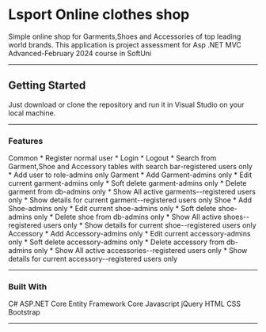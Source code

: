 <h1>Lsport Online clothes shop</h1>
Simple online shop for Garments,Shoes and Accessories of top leading world brands.
This application is  project assessment for Asp .NET MVC Advanced-February 2024 course in SoftUni
<hr class="hr" />

<h2>
Getting Started
</h2>
Just download or clone the repository and run it in Visual Studio on your local machine.
<hr class="hr" />

<h3>  
Features
</h3>
Common
* Register normal user
* Login
* Logout
* Search from Garment,Shoe and Accessory tables with search bar-registered users only
* Add user to role-admins only
Garment
* Add Garment-admins only
* Edit current garment-admins only
* Soft delete garment-admins only
* Delete garment from db-admins only
* Show All active garments--registered users only
* Show details for current garment--registered users only
Shoe
* Add Shoe-admins only
* Edit current shoe-admins only
* Soft delete shoe-admins only
* Delete shoe from db-admins only
* Show All active shoes--registered users only
* Show details for current shoe--registered users only
Accessory
* Add Accessory-admins only
* Edit current accessory-admins only
* Soft delete accessory-admins only
* Delete accessory from db-admins only
* Show All active accessories--registered users only
* Show details for current accessory--registered users only


<hr class="hr" />

<h3>
Built With
</h3>
C#
ASP.NET Core
Entity Framework Core
Javascript
jQuery
HTML
CSS
Bootstrap
<hr class="hr" />
